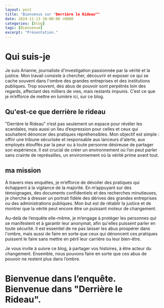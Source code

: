 ```yaml
---
layout: post
title: "Bienvenus sur "Derrière le Rideau"" 
date: 2024-11-13 10:00:00 +0000
categories: [blog]
tags: [Bienvenue]
excerpt: "Présentation."
---
```


# Qui suis-je
Je suis Arianne, journaliste d'investigation passionnée par la vérité et la justice. Mon travail consiste à chercher, découvrir et exposer ce qui se cache souvent dans l'ombre des grandes entreprises et des institutions publiques. Trop souvent, des abus de pouvoir sont perpétrés loin des regards, affectant des milliers de vies, mais restants impunis. C’est ce que je m’efforce de mettre en lumière ici, sur ce blog.

## Qu'est-ce que derrière le rideau
"Derrière le Rideau" n’est pas seulement un espace pour révéler les scandales, mais aussi un lieu d’expression pour celles et ceux qui souhaitent dénoncer des pratiques répréhensibles. Mon objectif est simple : offrir une tribune sécurisée et responsable aux lanceurs d'alerte, aux employés étouffés par la peur ou à toute personne désireuse de partager son expérience. Il est crucial de créer un environnement où l’on peut parler sans crainte de représailles, un environnement où la vérité prime avant tout.

## ma mission
À travers mes enquêtes, je m’efforce de dévoiler des pratiques qui échappent à la vigilance de la majorité. En m’appuyant sur des témoignages, des documents confidentiels et des recherches minutieuses, je cherche à dresser un portrait fidèle des dérives des grandes entreprises ou des administrations publiques. Mon but est de rétablir la justice et de montrer que la vérité peut encore être un puissant moteur de changement.

Au-delà de l’enquête elle-même, je m’engage à protéger les personnes qui se manifestent et à garantir leur anonymat, afin qu'elles puissent parler en toute sécurité. Il est essentiel de ne pas laisser les abus prospérer dans l'ombre, mais aussi de faire en sorte que ceux qui dénoncent ces pratiques puissent le faire sans mettre en péril leur carrière ou leur bien-être.

Je vous invite à suivre ce blog, à partager vos histoires, à être acteur du changement. Ensemble, nous pouvons faire en sorte que ces abus de pouvoir ne restent plus dans l’ombre.

# Bienvenue dans l’enquête. Bienvenue dans "Derrière le Rideau".


